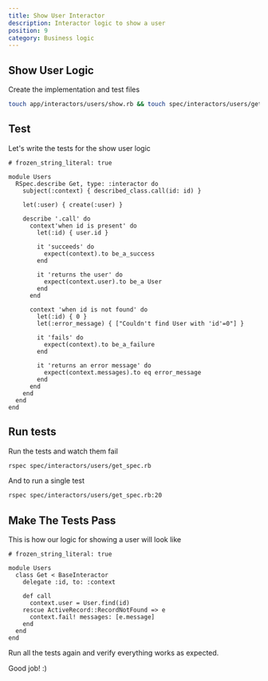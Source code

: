 ```yaml
---
title: Show User Interactor
description: Interactor logic to show a user
position: 9
category: Business logic
---
```


## Show User Logic

Create the implementation and test files

```bash
touch app/interactors/users/show.rb && touch spec/interactors/users/get_spec.rb
```

## Test

Let's write the tests for the show user logic

```ruby[spec/interactors/users/show_spec.rb]
# frozen_string_literal: true

module Users
  RSpec.describe Get, type: :interactor do
    subject(:context) { described_class.call(id: id) }

    let(:user) { create(:user) }

    describe '.call' do
      context'when id is present' do
        let(:id) { user.id }

        it 'succeeds' do
          expect(context).to be_a_success
        end

        it 'returns the user' do
          expect(context.user).to be_a User
        end
      end

      context 'when id is not found' do
        let(:id) { 0 }
        let(:error_message) { ["Couldn't find User with 'id'=0"] }

        it 'fails' do
          expect(context).to be_a_failure
        end

        it 'returns an error message' do
          expect(context.messages).to eq error_message
        end
      end
    end
  end
end
```

## Run tests

Run the tests and watch them fail

```bash
rspec spec/interactors/users/get_spec.rb
```

And to run a single test

```bash
rspec spec/interactors/users/get_spec.rb:20
```

## Make The Tests Pass

This is how our logic for showing a user will look like

```ruby[app/interactors/users/show.rb]
# frozen_string_literal: true

module Users
  class Get < BaseInteractor
    delegate :id, to: :context

    def call
      context.user = User.find(id)
    rescue ActiveRecord::RecordNotFound => e
      context.fail! messages: [e.message]
    end
  end
end
```

Run all the tests again and verify everything works as expected.

Good job! :)
